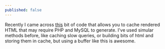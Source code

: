 ```yaml
---
published: false
---
```


Recently I came across [this](http://markjaquith.wordpress.com/2013/04/26/fragment-caching-in-wordpress/) bit of code that allows you to cache rendered HTML that may require PHP and MySQL to generate. I've used simular methods before, like caching slow queries, or building bits of html and storing them in cache, but using a buffer like this is awesome. 